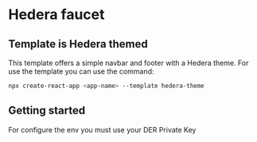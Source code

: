 # Hedera faucet


## Template is Hedera themed
This template offers a simple navbar and footer with a Hedera theme.
For use the template you can use the command:

```sh
npx create-react-app <app-name> --template hedera-theme
```

## Getting started
For configure the env you must use your DER Private Key